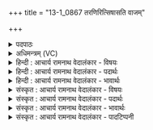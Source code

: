 +++
title = "13-1_0867 तरणिरित्सिषासति वाजम्"

+++
<details><summary>पदपाठः</summary>

त꣣र꣡णिः꣢। इत्। सि꣣षासति। वा꣡ज꣢꣯म्। पु꣡र꣢꣯न्ध्या। पु꣡र꣢꣯म्। ध्या꣣। युजा꣢। आ। वः꣣। इ꣡न्द्र꣢꣯म्। पु꣣रुहू꣢तम्। पु꣣रु। हू꣢तम्। न꣣मे। गिरा꣢। ने꣣मि꣢म्। त꣡ष्टा꣢꣯। इ꣣व। सुद्रु꣡व꣢꣯म्। सु꣣। द्रु꣡व꣢꣯म्। ८६७।
</details>

<details><summary>अधिमन्त्रम् (VC)</summary>

- इन्द्रः
- वसिष्ठो मैत्रावरुणिः
- प्रगाथः(विषमा बृहती, समा सतोबृहती)
- मध्यमः
</details>

<details><summary>हिन्दी : आचार्य रामनाथ वेदालंकार - विषयः</summary>

प्रथम ऋचा पूर्वार्चिक में २३८ क्रमाङ्क पर परमेश्वर और राजा के विषय में व्याख्यात की जा चुकी है। यहाँ धनदाता की प्रशंसा है।
</details>

<details><summary>हिन्दी : आचार्य रामनाथ वेदालंकार - पदार्थः</summary>

पदार्थान्वय -  (तरणिः इत्) आपत्ति में पड़े हुओं को दुःखों से तराने की इच्छावाला मनुष्य ही (युजा) सहायकभूत, (पुरन्ध्या) बहुतों का धारण करनेवाली सहानुभूतिपूर्ण बुद्धि से (वाजम्) धन (सिषासति) दूसरों को देना चाहता है। इसलिए मैं (पुरुहूतम्) बहुतों से पुकारे जानेवाले (वः) तुम्हारे (इन्द्रम्) धनिक वर्ग को (गिरा) वाणी से, उपदेश के द्वारा (आनमे) झुकाता हूँ, अर्थात् गरीबों को धन देने के लिए प्रवृत्त करता हूँ, (तष्टा इव) जैसे शिल्पी (नेमिम्) रथ के पहिए की परिधि को (सुद्रुवम्) सुचारू रूप से घूमने योग्य बनाता है ॥१॥ यहाँ उपामलङ्कार है ॥१॥
</details>

<details><summary>हिन्दी : आचार्य रामनाथ वेदालंकार - भावार्थः</summary>

भावार्थ -  मनुष्यों को चाहिए कि ईश्वरोपासना के साथ धनादि के दान द्वारा दीनों की सहायता भी करें ॥१॥
</details>

<details><summary>संस्कृत : आचार्य रामनाथ वेदालंकार - विषयः</summary>

तत्र प्रथमा ऋक् पूर्वार्चिके २३८ क्रमाङ्के परमेश्वरनृपत्योर्विषये व्याख्यातपूर्वा। अत्र धनदः प्रशस्यते।
</details>

<details><summary>संस्कृत : आचार्य रामनाथ वेदालंकार - पदार्थः</summary>

पदार्थान्वय -  (तरणिः इत्) आपद्गतान् दुःखेभ्यः तारयितुकाम एव जनः (युजा) सहायभूतया (पुरन्ध्या) बहुधारिकया सहानुभूतिपूर्णया धिया (वाजम्) धनम् (सिषासति) अन्येभ्यो दातुमिच्छति। [सनितुं दातुमिच्छतीति सिषासति। षणु दाने सन्नन्तं रूपम्।] अतोऽहम् (पुरुहूतम्) बहुभिराहूतम् (वः) युष्माकम् (इन्द्रम्) धनिकं जनम् (गिरा) वाचा (आनमे) आनमये, निर्धनेभ्यो धनं दातुम् सुप्रवर्तये, (तष्टा इव) शिल्पकारो यथा (नेमिम्) रथचक्रवलयम् (सुद्रुवम्) सुप्रवर्तनयोग्यां करोति तद्वत्। [सुष्ठु द्रवतीति सुद्रुः तां सुद्रुवम्] ॥१॥२ अत्रोपमालङ्कारः ॥१॥
</details>

<details><summary>संस्कृत : आचार्य रामनाथ वेदालंकार - भावार्थः</summary>

भावार्थ -  मनुष्यैरीश्वरोपासनया सह धनादिदानेन दीनानां साहाय्यमपि विधेयम् ॥१॥
</details>

<details><summary>संस्कृत : आचार्य रामनाथ वेदालंकार - पादटिप्पनी</summary>

टिप्पनी -   १. ऋ० ७।३२।२०, ‘सुद्रुवम्’ इत्यत्र ‘सुद्र्व॑म्’ इति पाठः। साम० २३८। २. ऋग्भाष्ये दयानन्दर्षिर्मन्त्रमिमं राजप्रजाजनाः परस्परं कथं वर्तेरन्निति विषये व्याख्यातवान्।
</details>